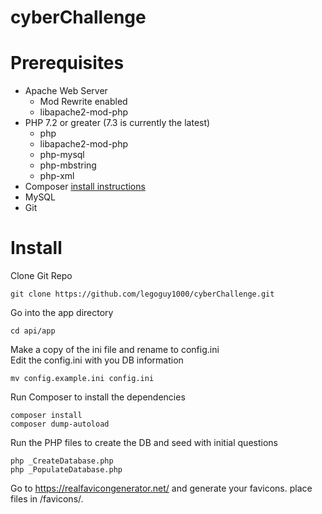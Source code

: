# cyberChallenge


# Prerequisites
* Apache Web Server
  * Mod Rewrite enabled
  * libapache2-mod-php
* PHP 7.2 or greater (7.3 is currently the latest)
  * php
  * libapache2-mod-php
  * php-mysql
  * php-mbstring
  * php-xml
* Composer [install instructions](https://getcomposer.org/doc/faqs/how-to-install-composer-programmatically.md)
* MySQL
* Git

# Install

Clone Git Repo
```
git clone https://github.com/legoguy1000/cyberChallenge.git
```

Go into the app directory
```
cd api/app
```
Make a copy of the ini file and rename to config.ini  
Edit the config.ini with you DB information
```
mv config.example.ini config.ini
```
Run Composer to install the dependencies
```
composer install
composer dump-autoload
```
Run the PHP files to create the DB and seed with initial questions
```
php _CreateDatabase.php
php _PopulateDatabase.php
```
Go to https://realfavicongenerator.net/ and generate your favicons.  place files in /favicons/.
